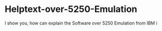 # Helptext-over-5250-Emulation
I show you, how can explain the Software over 5250 Emulation from IBM i
